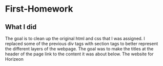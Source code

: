 # First-Homework

## What I did
The goal is to clean up the original html and css that I was assigned.
I replaced some of the previous div tags with section tags to better represent the different layers of the webpage. The goal was to make the titles at the header of the page link to the content it was about below. The website for Horizeon 